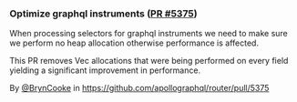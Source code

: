### Optimize graphql instruments ([PR #5375](https://github.com/apollographql/router/pull/5375))

When processing selectors for graphql instruments we need to make sure we perform no heap allocation otherwise performance is affected.

This PR removes Vec allocations that were being performed on every field yielding a significant improvement in performance. 

By [@BrynCooke](https://github.com/BrynCooke) in https://github.com/apollographql/router/pull/5375
